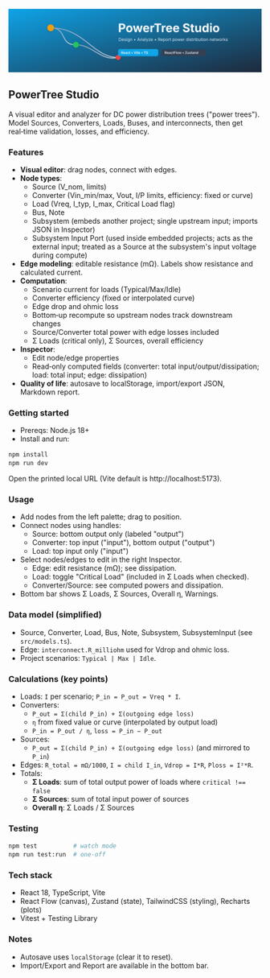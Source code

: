![PowerTree Studio](public/powertree-banner.svg)

## PowerTree Studio

A visual editor and analyzer for DC power distribution trees ("power trees"). Model Sources, Converters, Loads, Buses, and interconnects, then get real‑time validation, losses, and efficiency.

### Features
- **Visual editor**: drag nodes, connect with edges.
- **Node types**:
  - Source (V_nom, limits)
  - Converter (Vin_min/max, Vout, I/P limits, efficiency: fixed or curve)
  - Load (Vreq, I_typ, I_max, Critical Load flag)
  - Bus, Note
  - Subsystem (embeds another project; single upstream input; imports JSON in Inspector)
  - Subsystem Input Port (used inside embedded projects; acts as the external input; treated as a Source at the subsystem's input voltage during compute)
- **Edge modeling**: editable resistance (mΩ). Labels show resistance and calculated current.
- **Computation**:
  - Scenario current for loads (Typical/Max/Idle)
  - Converter efficiency (fixed or interpolated curve)
  - Edge drop and ohmic loss
  - Bottom‑up recompute so upstream nodes track downstream changes
  - Source/Converter total power with edge losses included
  - Σ Loads (critical only), Σ Sources, overall efficiency
- **Inspector**:
  - Edit node/edge properties
  - Read‑only computed fields (converter: total input/output/dissipation; load: total input; edge: dissipation)
- **Quality of life**: autosave to localStorage, import/export JSON, Markdown report.

### Getting started
- Prereqs: Node.js 18+
- Install and run:
```bash
npm install
npm run dev
```
Open the printed local URL (Vite default is http://localhost:5173).

### Usage
- Add nodes from the left palette; drag to position.
- Connect nodes using handles:
  - Source: bottom output only (labeled "output")
  - Converter: top input ("input"), bottom output ("output")
  - Load: top input only ("input")
- Select nodes/edges to edit in the right Inspector.
  - Edge: edit resistance (mΩ); see dissipation.
  - Load: toggle "Critical Load" (included in Σ Loads when checked).
  - Converter/Source: see computed powers and dissipation.
- Bottom bar shows Σ Loads, Σ Sources, Overall η, Warnings.

### Data model (simplified)
- Source, Converter, Load, Bus, Note, Subsystem, SubsystemInput (see `src/models.ts`).
- Edge: `interconnect.R_milliohm` used for Vdrop and ohmic loss.
- Project scenarios: `Typical | Max | Idle`.

### Calculations (key points)
- Loads: `I` per scenario; `P_in = P_out = Vreq * I`.
- Converters:
  - `P_out = Σ(child P_in) + Σ(outgoing edge loss)`
  - `η` from fixed value or curve (interpolated by output load)
  - `P_in = P_out / η`, `loss = P_in − P_out`
- Sources:
  - `P_out = Σ(child P_in) + Σ(outgoing edge loss)` (and mirrored to `P_in`)
- Edges: `R_total = mΩ/1000`, `I = child I_in`, `Vdrop = I*R`, `Ploss = I²*R`.
- Totals:
  - **Σ Loads**: sum of total output power of loads where `critical !== false`
  - **Σ Sources**: sum of total input power of sources
  - **Overall η**: Σ Loads / Σ Sources

### Testing
```bash
npm test          # watch mode
npm run test:run  # one-off
```

### Tech stack
- React 18, TypeScript, Vite
- React Flow (canvas), Zustand (state), TailwindCSS (styling), Recharts (plots)
- Vitest + Testing Library

### Notes
- Autosave uses `localStorage` (clear it to reset).
- Import/Export and Report are available in the bottom bar.
